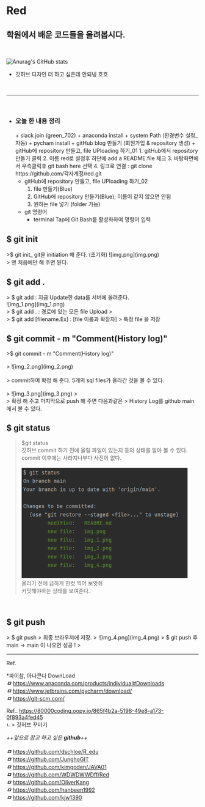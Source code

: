 # Red
 <h2>학원에서 배운 코드들을 올려봅시다.</h2>

   <br>

![Anurag's GitHub stats](https://github-readme-stats.vercel.app/api?username=YoonHwa-P&show_icons=true&theme=radical)
<br>
 + 깃허브 디자인 더 하고 싶은데 안되넹 흐흐 
<br>
<hr>

<br>
<body style="bg-color:pink;">

 - <h3>오늘 한 내용 정리</h3>
   + slack join (green_702)
   + anaconda install 
     + system Path (환경변수 설정_자동)
   + pycham install
   + gitHub blog 만들기 (회원가입 & repository 생성)
   + gitHub에 repository 만들고, file UPloading 하기_01
     1. gitHub에서  repository 만들기 클릭
     2. 이름 red로 설정후 하단에 add a README.file 체크
     3. 바탕화면에서 우측클릭후 git bash here 선택
     4. 링크로 연결 : git clone https://github.com/각자계정/red.git
   
   + gitHub에 repository 만들고, file UPloading 하기_02
        1. file 만들기(Blue) 
        2. GitHub에 repository 만들기(Blue); 이름이 같지 않으면 안됨
        3. 원하는 file 넣기 (folder 가능)
   + git 명령어
     + terminal Tap에 Git Bash를 활성화하여 명령어 입력
     
 <h2>$ git init</h2>
   >$ git init_ git을 initiation 해 준다. (초기화)
     ![img.png](img.png) <br>
   > 맨 처음에만 해 주면 된다.
   <br>

<h2>$ git add .</h2>
   > $ git add : 지금 Update한 data를 서버에 올려준다.<br>
     ![img_1.png](img_1.png) <br>
   > $ git add . : 경로에 있는 모든 file Upload
   > <br>
   > $ git add [filename.Ex] : [file 이름과 확장자] 
   > 특정 file 을 저장
   <br>

<h2>$ git commit - m "Comment(History log)"</h2>
   >$ git commit - m "Comment(History log)" <br><br>
   > ![img_2.png](img_2.png)<br><br>
   > commit하여 확정 해 준다. 5개의 sql files가 올라간 것을 볼 수 있다.
    <br><br>
   > ![img_3.png](img_3.png)
   ><br>
   > 확정 해 주고 마지막으로 push 해 주면 다음과같은 
   > History Log를 github main에서 볼 수 있다.
   <br>

<h2>$ git status</h2>

> $git status <br>
> 깃허브 commit 하기 전에 올릴 파일이 있는지 등의 상태를 알아 볼 수 있다. <br>
> commit 이후에는 사라지나부다 사진이 없다. <br><br>
> ![img_5.png](img_5.png) <br>
> 올리기 전에 급하게 한컷 찍어 보앗쥐 <br>
> 커밋해야하는 상태를 보여준다.
   <br>

<h2>$ git push</h2>
> $ git push
> 최종 브라우저에 저장. 
> ![img_4.png](img_4.png)
> $ git push 후 main -> main 이 나오면 성공 ! 
> 


</body>

   <br>
<hr>

Ref.

*파이참, 아나콘다 DownLoad <br>
**_ㅁ_**  https://www.anaconda.com/products/individual#Downloads <br>
**_ㅁ_**  https://www.jetbrains.com/pycharm/download/ <br>
**_ㅁ_**  https://git-scm.com/

Ref..
https://80000coding.oopy.io/865f4b2a-5198-49e8-a173-0f893a4fed45
    <br> ㄴ> 깃허브 꾸미기

_++_앞으로 참고 하고 싶은 **github**_++_
<br>
<br>
**_ㅁ_** https://github.com/dschloe/R_edu <br>
**_ㅁ_** https://github.com/JunghoGIT <br>
**_ㅁ_** https://github.com/kimgoden/JAVA01 <br>
**_ㅁ_** https://github.com/WDWDWWDff/Red <br>
**_ㅁ_** https://github.com/OliverKang <br>
**_ㅁ_** https://github.com/hanbeen1992 <br>
**_ㅁ_** https://github.com/kjw1390 <br>
